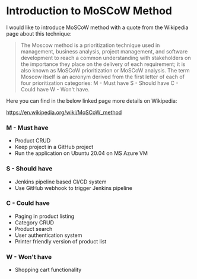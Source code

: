 # Introduction to MoSCoW Method #

I would like to introduce MoSCoW method with a quote from the Wikipedia
page about this technique:

> The Moscow method is a prioritization technique used in management, business analysis,
> project management, and software development to reach a common understanding with 
> stakeholders on the importance they place on the delivery of each 
> requirement; it is also known as MoSCoW prioritization or MoSCoW analysis.
> The term Moscow itself is an acronym derived from the first letter of each of four prioritization 
> categories:
> M - Must have
> S - Should have
> C - Could have
> W - Won't have.

Here you can find in the below linked page more details on Wikipedia:

https://en.wikipedia.org/wiki/MoSCoW_method

### M - Must have ###

* Product CRUD
* Keep project in a GitHub project
* Run the application on Ubuntu 20.04 on MS Azure VM

### S - Should have ###

* Jenkins pipeline based CI/CD system
* Use GitHub webhook to trigger Jenkins pipeline

### C - Could have ###
 
* Paging in product listing
* Category CRUD
* Product search
* User authentication system
* Printer friendly version of product list
 
### W - Won't have ###

* Shopping cart functionality


